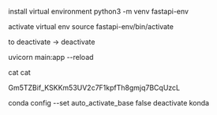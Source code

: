 
 
 install virtual environment
 python3 -m venv fastapi-env

 activate virtual env
 source fastapi-env/bin/activate

 to deactivate -> deactivate

uvicorn main:app --reload 

cat cat

Gm5TZBif_KSKKm53UV2c7F1kpfTh8gmjq7BCqUzcL


conda config --set auto_activate_base false  deactivate konda